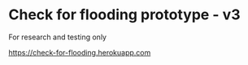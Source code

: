 # Check for flooding prototype - v3

For research and testing only

https://check-for-flooding.herokuapp.com

